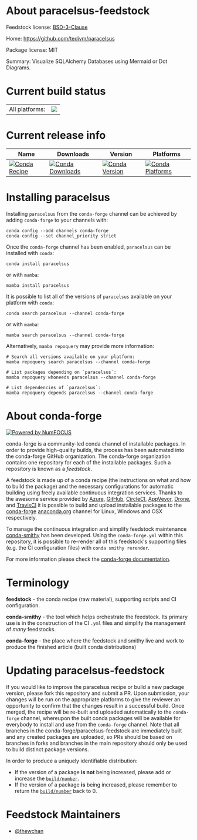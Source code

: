 About paracelsus-feedstock
==========================

Feedstock license: [BSD-3-Clause](https://github.com/conda-forge/paracelsus-feedstock/blob/main/LICENSE.txt)

Home: https://github.com/tedivm/paracelsus

Package license: MIT

Summary: Visualize SQLAlchemy Databases using Mermaid or Dot Diagrams.

Current build status
====================


<table><tr><td>All platforms:</td>
    <td>
      <a href="https://dev.azure.com/conda-forge/feedstock-builds/_build/latest?definitionId=21226&branchName=main">
        <img src="https://dev.azure.com/conda-forge/feedstock-builds/_apis/build/status/paracelsus-feedstock?branchName=main">
      </a>
    </td>
  </tr>
</table>

Current release info
====================

| Name | Downloads | Version | Platforms |
| --- | --- | --- | --- |
| [![Conda Recipe](https://img.shields.io/badge/recipe-paracelsus-green.svg)](https://anaconda.org/conda-forge/paracelsus) | [![Conda Downloads](https://img.shields.io/conda/dn/conda-forge/paracelsus.svg)](https://anaconda.org/conda-forge/paracelsus) | [![Conda Version](https://img.shields.io/conda/vn/conda-forge/paracelsus.svg)](https://anaconda.org/conda-forge/paracelsus) | [![Conda Platforms](https://img.shields.io/conda/pn/conda-forge/paracelsus.svg)](https://anaconda.org/conda-forge/paracelsus) |

Installing paracelsus
=====================

Installing `paracelsus` from the `conda-forge` channel can be achieved by adding `conda-forge` to your channels with:

```
conda config --add channels conda-forge
conda config --set channel_priority strict
```

Once the `conda-forge` channel has been enabled, `paracelsus` can be installed with `conda`:

```
conda install paracelsus
```

or with `mamba`:

```
mamba install paracelsus
```

It is possible to list all of the versions of `paracelsus` available on your platform with `conda`:

```
conda search paracelsus --channel conda-forge
```

or with `mamba`:

```
mamba search paracelsus --channel conda-forge
```

Alternatively, `mamba repoquery` may provide more information:

```
# Search all versions available on your platform:
mamba repoquery search paracelsus --channel conda-forge

# List packages depending on `paracelsus`:
mamba repoquery whoneeds paracelsus --channel conda-forge

# List dependencies of `paracelsus`:
mamba repoquery depends paracelsus --channel conda-forge
```


About conda-forge
=================

[![Powered by
NumFOCUS](https://img.shields.io/badge/powered%20by-NumFOCUS-orange.svg?style=flat&colorA=E1523D&colorB=007D8A)](https://numfocus.org)

conda-forge is a community-led conda channel of installable packages.
In order to provide high-quality builds, the process has been automated into the
conda-forge GitHub organization. The conda-forge organization contains one repository
for each of the installable packages. Such a repository is known as a *feedstock*.

A feedstock is made up of a conda recipe (the instructions on what and how to build
the package) and the necessary configurations for automatic building using freely
available continuous integration services. Thanks to the awesome service provided by
[Azure](https://azure.microsoft.com/en-us/services/devops/), [GitHub](https://github.com/),
[CircleCI](https://circleci.com/), [AppVeyor](https://www.appveyor.com/),
[Drone](https://cloud.drone.io/welcome), and [TravisCI](https://travis-ci.com/)
it is possible to build and upload installable packages to the
[conda-forge](https://anaconda.org/conda-forge) [anaconda.org](https://anaconda.org/)
channel for Linux, Windows and OSX respectively.

To manage the continuous integration and simplify feedstock maintenance
[conda-smithy](https://github.com/conda-forge/conda-smithy) has been developed.
Using the ``conda-forge.yml`` within this repository, it is possible to re-render all of
this feedstock's supporting files (e.g. the CI configuration files) with ``conda smithy rerender``.

For more information please check the [conda-forge documentation](https://conda-forge.org/docs/).

Terminology
===========

**feedstock** - the conda recipe (raw material), supporting scripts and CI configuration.

**conda-smithy** - the tool which helps orchestrate the feedstock.
                   Its primary use is in the construction of the CI ``.yml`` files
                   and simplify the management of *many* feedstocks.

**conda-forge** - the place where the feedstock and smithy live and work to
                  produce the finished article (built conda distributions)


Updating paracelsus-feedstock
=============================

If you would like to improve the paracelsus recipe or build a new
package version, please fork this repository and submit a PR. Upon submission,
your changes will be run on the appropriate platforms to give the reviewer an
opportunity to confirm that the changes result in a successful build. Once
merged, the recipe will be re-built and uploaded automatically to the
`conda-forge` channel, whereupon the built conda packages will be available for
everybody to install and use from the `conda-forge` channel.
Note that all branches in the conda-forge/paracelsus-feedstock are
immediately built and any created packages are uploaded, so PRs should be based
on branches in forks and branches in the main repository should only be used to
build distinct package versions.

In order to produce a uniquely identifiable distribution:
 * If the version of a package **is not** being increased, please add or increase
   the [``build/number``](https://docs.conda.io/projects/conda-build/en/latest/resources/define-metadata.html#build-number-and-string).
 * If the version of a package **is** being increased, please remember to return
   the [``build/number``](https://docs.conda.io/projects/conda-build/en/latest/resources/define-metadata.html#build-number-and-string)
   back to 0.

Feedstock Maintainers
=====================

* [@thewchan](https://github.com/thewchan/)

